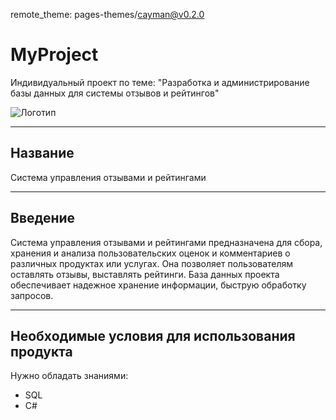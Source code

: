 
remote_theme: pages-themes/cayman@v0.2.0

# MyProject
 Индивидуальный проект по теме: "Разработка и администрирование базы данных для системы отзывов и рейтингов"

 ![Логотип](https://octodex.github.com/images/orderedlistocat.png "Логотип GitHub")

----
## Название

Система управления отзывами и рейтингами

----
## Введение

Система управления отзывами и рейтингами предназначена для сбора, хранения и анализа пользовательских оценок и комментариев о различных продуктах или услугах. Она позволяет пользователям оставлять отзывы, выставлять рейтинги. База данных проекта обеспечивает надежное хранение информации, быструю обработку запросов.

----
## Необходимые условия для использования продукта

Нужно обладать знаниями:
- SQL
- C#

